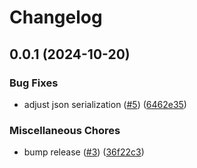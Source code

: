 # Changelog

## 0.0.1 (2024-10-20)


### Bug Fixes

* adjust json serialization ([#5](https://github.com/bnprtr/problem/issues/5)) ([6462e35](https://github.com/bnprtr/problem/commit/6462e359914324742fa45040e375019726d064dc))


### Miscellaneous Chores

* bump release ([#3](https://github.com/bnprtr/problem/issues/3)) ([36f22c3](https://github.com/bnprtr/problem/commit/36f22c381b4409ac80753fdfe17f0c14b43149c4))
